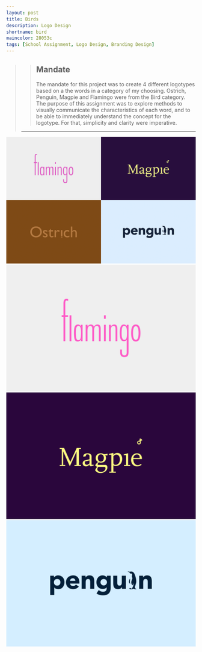 ```yaml
---
layout: post
title: Birds
description: Logo Design
shortname: bird
maincolor: 28053c
tags: [School Assignment, Logo Design, Branding Design]
---
```


>> ## Mandate
>> The mandate for this project was to create 4 different logotypes based on a the words in a category of my choosing. Ostrich, Penguin, Magpie and Flamingo were from the Bird category. The purpose of this assignment was to explore methods to visually communicate the characteristics of each word, and to be able to immediately understand the concept for the logotype. For that, simplicity and clarity were imperative.
>
> ***

![Bird Logotypes](/assets/img/portfolio/bird/bird_1.png)
![Bird Logotypes](/assets/img/portfolio/bird/bird_2.png)
![Bird Logotypes](/assets/img/portfolio/bird/bird_3.png)
![Bird Logotypes](/assets/img/portfolio/bird/bird_4.png)